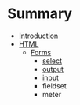 # Summary

* [Introduction](README.md)
* [HTML](Book/html.md)
   * [Forms](Book/Forms/forms.md)
       * [select](Book/Forms/select.md)
       * [output](Book/Forms/output.md)
       * [input](Book/Forms/input.md)
       * fieldset
       * meter

